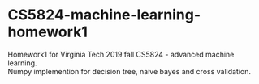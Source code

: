 # CS5824-machine-learning-homework1
Homework1 for Virginia Tech 2019 fall CS5824 - advanced machine learning.  
Numpy implemention for decision tree, naive bayes and cross validation.
